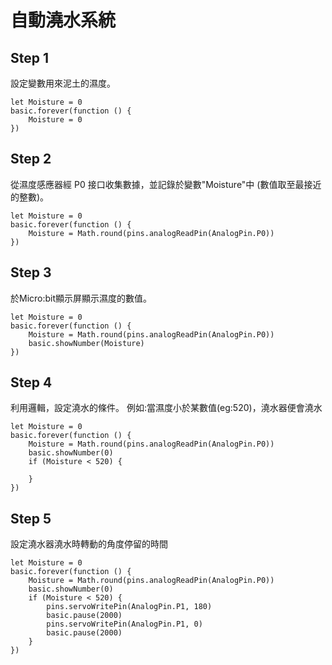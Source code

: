 # 自動澆水系統

## Step 1

設定變數用來泥土的濕度。

```block
let Moisture = 0
basic.forever(function () {
    Moisture = 0
})
```

## Step 2

從濕度感應器經 P0 接口收集數據，並記錄於變數"Moisture"中 (數值取至最接近的整數)。

```block
let Moisture = 0
basic.forever(function () {
    Moisture = Math.round(pins.analogReadPin(AnalogPin.P0))
})
```

## Step 3

於Micro:bit顯示屏顯示濕度的數值。

```block
let Moisture = 0
basic.forever(function () {
    Moisture = Math.round(pins.analogReadPin(AnalogPin.P0))
    basic.showNumber(Moisture)
})
```

## Step 4

利用邏輯，設定澆水的條件。
例如:當濕度小於某數值(eg:520)，澆水器便會澆水

```block
let Moisture = 0
basic.forever(function () {
    Moisture = Math.round(pins.analogReadPin(AnalogPin.P0))
    basic.showNumber(0)
    if (Moisture < 520) {
    	
    }
})
```

## Step 5

設定澆水器澆水時轉動的角度停留的時間

```block
let Moisture = 0
basic.forever(function () {
    Moisture = Math.round(pins.analogReadPin(AnalogPin.P0))
    basic.showNumber(0)
    if (Moisture < 520) {
        pins.servoWritePin(AnalogPin.P1, 180)
        basic.pause(2000)
        pins.servoWritePin(AnalogPin.P1, 0)
        basic.pause(2000)
    }
})
```
